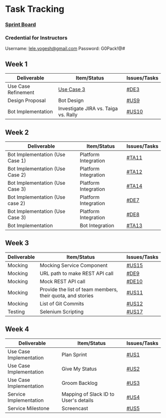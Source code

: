 # Task Tracking

### [Sprint Board](https://trello.com/b/uNdm5Ebl/csc-510-se-project)

### Credential for Instructors
Username: lele.yogesh@gmail.com
Password: G0Pack!@#

## Week 1
Deliverable | Item/Status | Issues/Tasks
---|---|---
Use Case Refinement | [Use Case 3](https://github.ncsu.edu/oachary/CSC-510-Project/blob/master/Design/Design.md#use-case-3-backlog-grooming) | [#DE3](https://rally1.rallydev.com/#/165079587024ud/detail/defect/165459751216)
Design Proposal | Bot Design | [#US9](https://rally1.rallydev.com/#/165079587024d/detail/userstory/165461712512) 
Bot Implementation | Investigate JIRA vs. Taiga vs. Rally | [#US10](https://rally1.rallydev.com/#/165079587024ud/detail/userstory/165465912252)

<!--
## Week 2
Deliverable | Item/Status | Issues/Tasks
---|---|---
[Use Case 1](https://github.ncsu.edu/oachary/CSC-510-Project/blob/master/Design/Design.md#use-case-1-story-assignment) | Subflow 1 | [#TA5](https://rally1.rallydev.com/#/165079587024ud/detail/task/165504558388), [#TA6](https://rally1.rallydev.com/#/165079587024ud/detail/task/165505338264), [#TA7](https://rally1.rallydev.com/#/165079587024ud/detail/task/165505339096), [#TA9](https://rally1.rallydev.com/#/165079587024ud/detail/task/165505359920), [#TA10](https://rally1.rallydev.com/#/165079587024ud/detail/task/165505360112)
[Use Case 2](https://github.ncsu.edu/oachary/CSC-510-Project/blob/master/Design/Design.md#use-case-2-status-updating) | Subflow 1 | [#TA1](https://rally1.rallydev.com/#/165079587024d/detail/task/165500222216), [#TA2](https://rally1.rallydev.com/#/165079587024d/detail/task/165500224228), [#TA3](https://rally1.rallydev.com/#/165079587024d/detail/task/165500224860), [#TA8](https://rally1.rallydev.com/#/165079587024d/detail/task/165505347396)
-->

## Week 2
Deliverable | Item/Status | Issues/Tasks
---|---|---
Bot Implementation (Use Case 1) | Platform Integration | [#TA11](https://rally1.rallydev.com/#/165079587024ud/detail/task/166073229848)
Bot Implementation (Use Case 2) | Platform Integration | [#TA12](https://rally1.rallydev.com/#/165079587024ud/detail/task/166073250164) 
Bot Implementation (Use Case 3) | Platform Integration | [#TA14](https://rally1.rallydev.com/#/165079587024ud/detail/task/166235301688) 
Bot Implementation (Use case 2)| Platform Integration | [#DE7](https://rally1.rallydev.com/#/165079587024ud/detail/defect/166235297872) 
Bot Implementation (Use Case 3)| Platform Integration | [#DE8](https://rally1.rallydev.com/#/165079587024ud/detail/defect/166235300396)
Bot Implementation | Bot Integration      | [#TA13](https://rally1.rallydev.com/#/165079587024ud/detail/task/166076311164)



## Week 3
Deliverable | Item/Status | Issues/Tasks
---|---|---
Mocking | Mocking Service Component | [#US15](https://rally1.rallydev.com/#/165079587024d/detail/userstory/166072465984)
Mocking | URL path to make REST API call | [#DE9](https://rally1.rallydev.com/#/165079587024d/detail/defect/167797966432?fdp=true)
Mocking | Mock REST API call | [#DE10](https://rally1.rallydev.com/#/165079587024d/detail/defect/167799610340?fdp=true)
Mocking | Provide the list of team members, their quota, and stories | [#US11](https://rally1.rallydev.com/#/165079587024d/detail/userstory/166072465984)
Mocking | List of Git Commits | [#US12](https://rally1.rallydev.com/#/165079587024d/detail/userstory/165498115104)
Testing | Selenium Scripting | [#US17](https://rally1.rallydev.com/#/165079587024d/detail/userstory/167023725292)



## Week 4
Deliverable | Item/Status | Issues/Tasks
---|---|---
Use Case Implementation | Plan Sprint | [#US1](https://trello.com/c/oIOYzxUH/1-implement-use-case-plan-sprint)
Use Case Implementation | Give My Status | [#US2](https://trello.com/c/oIOYzxUH/https://trello.com/c/pKZ1wvvg/3-implement-use-case-give-my-status)
Use Case Implementation | Groom Backlog | [#US3](https://trello.com/c/LSmkvZso/2-implement-use-case-groom-backlog)
Service Implementation | Mapping of Slack ID to User's details | [#US4](https://trello.com/c/uN773Dkc/5-prepare-screen-cast-for-service-milestone)
Service Milestone | Screencast | [#US5](https://trello.com/c/uN773Dkc/5-prepare-screen-cast-for-service-milestone) 
